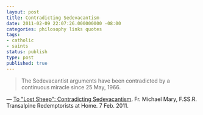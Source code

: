 ```yaml
---
layout: post
title: Contradicting Sedevacantism
date: 2011-02-09 22:07:26.000000000 -08:00
categories: philosophy links quotes
tags:
- catholic
- saints
status: publish
type: post
published: true
---
```

> The Sedevacantist arguments have been contradicted by a continuous miracle since 25 May, 1966.

&mdash; [To "Lost Sheep": Contradicting Sedevacantism](http://papastronsay.blogspot.com/2011/02/to-lost-sheep-contradicting.html). Fr. Michael Mary, F.SS.R. Transalpine Redemptorists at Home. 7 Feb. 2011.
